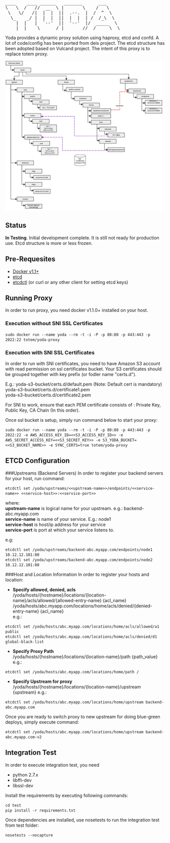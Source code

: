 <pre>
____    ____ ______   _______      ___     
\   \  /   //  __  \ |       \    /   \    
 \   \/   /|  |  |  ||  .--.  |  /  ^  \   
  \_    _/ |  |  |  ||  |  |  | /  /_\  \  
    |  |   |  `--'  ||  '--'  |/  _____  \ 
    |__|    \______/ |_______//__/     \__\
</pre>
Yoda provides a dynamic proxy solution using haproxy, etcd and confd. 
A lot of code/config has been ported from deis project. The etcd structure 
has been adopted based on Vulcand project. The intent of this proxy is to replace
totem proxy.

![Etcd Layout](architecture/etcd-layout.jpg) 

## Status
**In Testing**. Initial development complete. It is still not ready for production use.
Etcd structure is more or less frozen.

## Pre-Requesites
- [Docker v1.1+](https://docs.docker.com/)
- [etcd](https://coreos.com/using-coreos/etcd/)
- [etcdctl](https://github.com/coreos/etcd/releases/) (or curl or any other client for setting etcd keys)

## Running Proxy

In order to run proxy, you need docker v1.1.0+ installed on your host. 

### Execution without SNI SSL Certificates
```
sudo docker run --name yoda --rm -t -i -P -p 80:80 -p 443:443 -p 2022:22 totem/yoda-proxy
```

### Execution with SNI SSL Certificates
In order to run with SNI certificates, you need to have Amazon S3 account with
read permission on ssl certificates bucket. Your S3 certificates should be 
grouped together with key prefix (or fodler name "certs.d").  

E.g.:
yoda-s3-bucket/certs.d/default.pem   (Note: Default cert is mandatory)
yoda-s3-bucket/certs.d/certificate1.pem  
yoda-s3-bucket/certs.d/certificate2.pem  

For SNI to work, ensure that each PEM certificate consists of : 
Private Key, Public Key, CA Chain (In this order).  

Once ssl bucket is setup, simply run command below to start your proxy:  

```
sudo docker run --name yoda --rm -t -i -P -p 80:80 -p 443:443 -p 2022:22 -e AWS_ACCESS_KEY_ID=<<S3_ACCESS_KEY_ID>> -e AWS_SECRET_ACCESS_KEY=<<S3_SECRET_KEY>> -e S3_YODA_BUCKET=<<S3_BUCKET_NAME>> -e SYNC_CERTS=true totem/yoda-proxy
```

## ETCD Configuration

###Upstreams (Backend Servers)
In order to register your backend servers for your host, run command:
```
etcdctl set /yoda/upstreams/<<upstream-name>>/endpoints/<<service-name>> <<service-host>>:<<service-port>>
```
where:  
**upstream-name** is logical name for your upstream. e.g.: backend-abc.myapp.com  
**service-name** is name of your service. E.g.: node1  
**service-host** is host/ip address for your service  
**service-port** is port at which your service listens to.  

e.g: 
```
etcdctl set /yoda/upstreams/backend-abc.myapp.com/endpoints/node1 10.12.12.101:80
etcdctl set /yoda/upstreams/backend-abc.myapp.com/endpoints/node2 10.12.12.101:80
```  

###Host and Location Information
In order to register your hosts and location:
- **Specify allowed, denied, acls**  
  /yoda/hosts/{hostname}/locations/{location-name}/acls/allowed/{allowed-entry-name} {acl_name}
  /yoda/hosts/abc.myapp.com/locations/home/acls/denied/{denied-entry-name} {acl_name}  
  e.g.:  

```
etcdctl set /yoda/hosts/abc.myapp.com/locations/home/acls/allowed/a1 public
etcdctl set /yoda/hosts/abc.myapp.com/locations/home/acls/denied/d1 global-black-list
```  

- **Specify Proxy Path**  
  /yoda/hosts/{hostname}/locations/{location-name}/path {path_value}  
  e.g.:
```
etcdctl set /yoda/hosts/abc.myapp.com/locations/home/path /
```  

- **Specify Upstream for proxy**  
  /yoda/hosts/{hostname}/locations/{location-name}/upstream {upstream}
  e.g.:
```
etcdctl set /yoda/hosts/abc.myapp.com/locations/home/upstream backend-abc.myapp.com
```
Once you are ready to switch proxy to new upstream for doing blue-green deploys, 
simply execute command:  
```
etcdctl set /yoda/hosts/abc.myapp.com/locations/home/upstream backend-abc.myapp.com-v2
```


## Integration Test
In order to execute integration test, you need  
- python 2.7.x  
- libffi-dev  
- libssl-dev

Install the requirements by executing following commands:  
```
cd test
pip install -r requirements.txt
```  

Once dependencies are installed, use nosetests to run the integration test from
test folder:  
```
nosetests --nocapture
```






